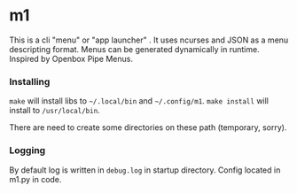 # m1

This is a cli "menu" or "app launcher" . It uses ncurses and JSON as a menu descripting format. Menus can be generated dynamically in runtime. 
Inspired by Openbox Pipe Menus.

### Installing
`make` will install libs to `~/.local/bin` and `~/.config/m1`.
`make install` will install to `/usr/local/bin`.

There are need to create some directories on these path (temporary, sorry).

### Logging
By default log is written in `debug.log` in startup directory. Config located in m1.py in code.
